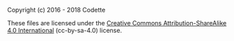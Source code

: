 Copyright (c) 2016 - 2018 Codette

These files are licensed under the [Creative Commons Attribution-ShareAlike 4.0 International](https://creativecommons.org/licenses/by-sa/4.0/) (cc-by-sa-4.0) license.
